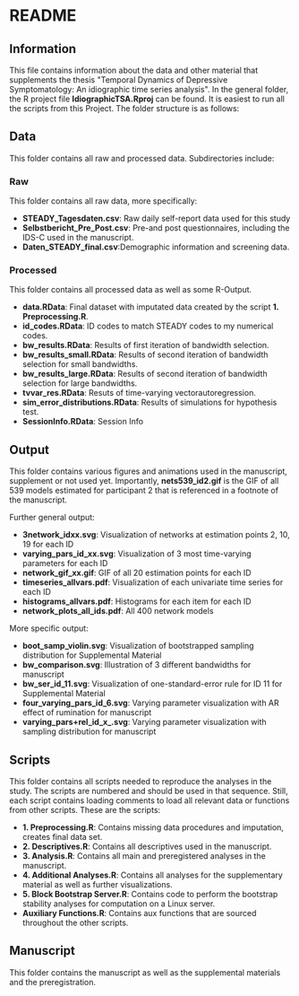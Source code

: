 # README 

## Information
This file contains information about the data and other material that supplements the thesis "Temporal Dynamics of Depressive Symptomatology: An idiographic time series analysis".
In the general folder, the R project file **IdiographicTSA.Rproj** can be found. It is easiest to run all the scripts from this Project.
The folder structure is as follows:

## Data
This folder contains all raw and processed data. Subdirectories include:
### Raw
This folder contains all raw data, more specifically: 
- **STEADY_Tagesdaten.csv**: Raw daily self-report data used for this study
- **Selbstbericht_Pre_Post.csv**: Pre-and post questionnaires, including the IDS-C used in the manuscript. 
- **Daten_STEADY_final.csv**:Demographic information and screening data.
### Processed
This folder contains all processed data as well as some R-Output. 
- **data.RData**: Final dataset with imputated data created by the script **1. Preprocessing.R**. 
- **id_codes.RData**: ID codes to match STEADY codes to my numerical codes.
- **bw_results.RData**: Results of first iteration of bandwidth selection. 
- **bw_results_small.RData**: Results of second iteration of bandwidth selection for small bandwidths.
- **bw_results_large.RData**: Results of second iteration of bandwidth selection for large bandwidths.
- **tvvar_res.RData**: Resuts of time-varying vectorautoregression.
- **sim_error_distributions.RData**: Results of simulations for hypothesis test. 
- **SessionInfo.RData**: Session Info 

## Output
This folder contains various figures and animations used in the manuscript, supplement or not used yet.
Importantly, **nets539_id2.gif** is the GIF of all 539 models estimated for participant 2 that is referenced in a footnote of the manuscript.

Further general output:
- **3network_idxx.svg**: Visualization of networks at estimation points 2, 10, 19 for each ID
- **varying_pars_id_xx.svg**: Visualization of 3 most time-varying parameters for each ID
- **network_gif_xx.gif**: GIF of all 20 estimation points for each ID
- **timeseries_allvars.pdf**: Visualization of each univariate time series for each ID
- **histograms_allvars.pdf**: Histograms for each item for each ID
- **network_plots_all_ids.pdf**: All 400 network models

More specific output:
- **boot_samp_violin.svg**: Visualization of bootstrapped sampling distribution for Supplemental Material
- **bw_comparison.svg**: Illustration of 3 different bandwidths for manuscript
- **bw_ser_id_11.svg**: Visualization of one-standard-error rule for ID 11 for Supplemental Material
- **four_varying_pars_id_6.svg**: Varying parameter visualization with AR effect of rumination for manuscript
- **varying_pars+rel_id_x_.svg**: Varying parameter visualization with sampling distribution for manuscript

## Scripts
This folder contains all scripts needed to reproduce the analyses in the study. The scripts are numbered and should be used in that sequence. Still, each script contains loading comments to load all relevant data or functions from other scripts. These are the scripts:
- **1. Preprocessing.R**: Contains missing data procedures and imputation, creates final data set. 
- **2. Descriptives.R**: Contains all descriptives used in the manuscript. 
- **3. Analysis.R**: Contains all main and preregistered analyses in the manuscript. 
- **4. Additional Analyses.R**: Contains all analyses for the supplementary material as well as further visualizations.
- **5. Block Bootstrap Server.R**: Contains code to perform the bootstrap stability analyses for computation on a Linux server. 
- **Auxiliary Functions.R**: Contains aux functions that are sourced throughout the other scripts.

## Manuscript
This folder contains the manuscript as well as the supplemental materials and the preregistration.
